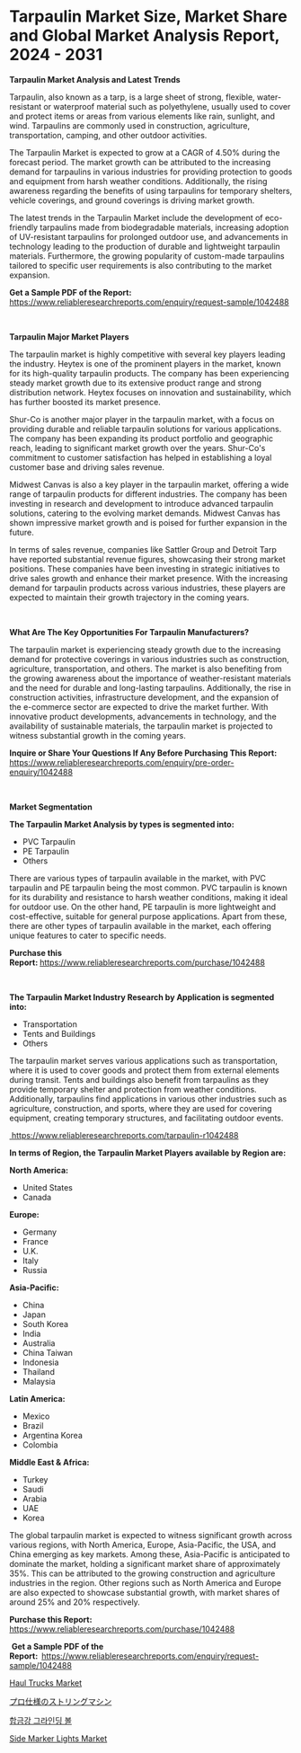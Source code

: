 <p><h1>Tarpaulin Market Size, Market Share and Global Market Analysis Report, 2024 - 2031</h1></p><p><strong>Tarpaulin Market Analysis and Latest Trends</strong></p>
<p><p>Tarpaulin, also known as a tarp, is a large sheet of strong, flexible, water-resistant or waterproof material such as polyethylene, usually used to cover and protect items or areas from various elements like rain, sunlight, and wind. Tarpaulins are commonly used in construction, agriculture, transportation, camping, and other outdoor activities.</p><p>The Tarpaulin Market is expected to grow at a CAGR of 4.50% during the forecast period. The market growth can be attributed to the increasing demand for tarpaulins in various industries for providing protection to goods and equipment from harsh weather conditions. Additionally, the rising awareness regarding the benefits of using tarpaulins for temporary shelters, vehicle coverings, and ground coverings is driving market growth.</p><p>The latest trends in the Tarpaulin Market include the development of eco-friendly tarpaulins made from biodegradable materials, increasing adoption of UV-resistant tarpaulins for prolonged outdoor use, and advancements in technology leading to the production of durable and lightweight tarpaulin materials. Furthermore, the growing popularity of custom-made tarpaulins tailored to specific user requirements is also contributing to the market expansion.</p></p>
<p><strong>Get a Sample PDF of the Report:&nbsp;</strong> <a href="https://www.reliableresearchreports.com/enquiry/request-sample/1042488">https://www.reliableresearchreports.com/enquiry/request-sample/1042488</a></p>
<p>&nbsp;</p>
<p><strong>Tarpaulin Major Market Players</strong></p>
<p><p>The tarpaulin market is highly competitive with several key players leading the industry. Heytex is one of the prominent players in the market, known for its high-quality tarpaulin products. The company has been experiencing steady market growth due to its extensive product range and strong distribution network. Heytex focuses on innovation and sustainability, which has further boosted its market presence.</p><p>Shur-Co is another major player in the tarpaulin market, with a focus on providing durable and reliable tarpaulin solutions for various applications. The company has been expanding its product portfolio and geographic reach, leading to significant market growth over the years. Shur-Co's commitment to customer satisfaction has helped in establishing a loyal customer base and driving sales revenue.</p><p>Midwest Canvas is also a key player in the tarpaulin market, offering a wide range of tarpaulin products for different industries. The company has been investing in research and development to introduce advanced tarpaulin solutions, catering to the evolving market demands. Midwest Canvas has shown impressive market growth and is poised for further expansion in the future.</p><p>In terms of sales revenue, companies like Sattler Group and Detroit Tarp have reported substantial revenue figures, showcasing their strong market positions. These companies have been investing in strategic initiatives to drive sales growth and enhance their market presence. With the increasing demand for tarpaulin products across various industries, these players are expected to maintain their growth trajectory in the coming years.</p></p>
<p>&nbsp;</p>
<p><strong>What Are The Key Opportunities For Tarpaulin Manufacturers?</strong></p>
<p><p>The tarpaulin market is experiencing steady growth due to the increasing demand for protective coverings in various industries such as construction, agriculture, transportation, and others. The market is also benefiting from the growing awareness about the importance of weather-resistant materials and the need for durable and long-lasting tarpaulins. Additionally, the rise in construction activities, infrastructure development, and the expansion of the e-commerce sector are expected to drive the market further. With innovative product developments, advancements in technology, and the availability of sustainable materials, the tarpaulin market is projected to witness substantial growth in the coming years.</p></p>
<p><strong>Inquire or Share Your Questions If Any Before Purchasing This Report:</strong> <a href="https://www.reliableresearchreports.com/enquiry/pre-order-enquiry/1042488">https://www.reliableresearchreports.com/enquiry/pre-order-enquiry/1042488</a></p>
<p>&nbsp;</p>
<p><strong>Market Segmentation</strong></p>
<p><strong>The Tarpaulin Market Analysis by types is segmented into:</strong></p>
<p><ul><li>PVC Tarpaulin</li><li>PE Tarpaulin</li><li>Others</li></ul></p>
<p><p>There are various types of tarpaulin available in the market, with PVC tarpaulin and PE tarpaulin being the most common. PVC tarpaulin is known for its durability and resistance to harsh weather conditions, making it ideal for outdoor use. On the other hand, PE tarpaulin is more lightweight and cost-effective, suitable for general purpose applications. Apart from these, there are other types of tarpaulin available in the market, each offering unique features to cater to specific needs.</p></p>
<p><strong>Purchase this Report:&nbsp;</strong><a href="https://www.reliableresearchreports.com/purchase/1042488">https://www.reliableresearchreports.com/purchase/1042488</a></p>
<p>&nbsp;</p>
<p><strong>The Tarpaulin Market Industry Research by Application is segmented into:</strong></p>
<p><ul><li>Transportation</li><li>Tents and Buildings</li><li>Others</li></ul></p>
<p><p>The tarpaulin market serves various applications such as transportation, where it is used to cover goods and protect them from external elements during transit. Tents and buildings also benefit from tarpaulins as they provide temporary shelter and protection from weather conditions. Additionally, tarpaulins find applications in various other industries such as agriculture, construction, and sports, where they are used for covering equipment, creating temporary structures, and facilitating outdoor events.</p></p>
<p><a href="https://www.reliableresearchreports.com/tarpaulin-r1042488">&nbsp;https://www.reliableresearchreports.com/tarpaulin-r1042488</a></p>
<p><strong>In terms of Region, the Tarpaulin Market Players available by Region are:</strong></p>
<p>
    <p> <strong> North America: </strong>
        <ul>
            <li>United States</li>
            <li>Canada</li>
        </ul>
        </p> 
    <p> <strong> Europe: </strong>
        <ul>
            <li>Germany</li>
            <li>France</li>
            <li>U.K.</li>
            <li>Italy</li>
            <li>Russia</li>
        </ul>
        </p> 
    <p> <strong> Asia-Pacific: </strong>
        <ul>
            <li>China</li>
            <li>Japan</li>
            <li>South Korea</li>
            <li>India</li>
            <li>Australia</li>
            <li>China Taiwan</li>
            <li>Indonesia</li>
            <li>Thailand</li>
            <li>Malaysia</li>
        </ul>
        </p> 
    <p> <strong> Latin America: </strong>
        <ul>
            <li>Mexico</li>
            <li>Brazil</li>
            <li>Argentina Korea</li>
            <li>Colombia</li>
        </ul>
        </p> 
    <p> <strong> Middle East & Africa: </strong>
        <ul>
            <li>Turkey</li>
            <li>Saudi</li>
            <li>Arabia</li>
            <li>UAE</li>
            <li>Korea</li>
        </ul>
    </p>
    </p>
<p><p>The global tarpaulin market is expected to witness significant growth across various regions, with North America, Europe, Asia-Pacific, the USA, and China emerging as key markets. Among these, Asia-Pacific is anticipated to dominate the market, holding a significant market share of approximately 35%. This can be attributed to the growing construction and agriculture industries in the region. Other regions such as North America and Europe are also expected to showcase substantial growth, with market shares of around 25% and 20% respectively.</p></p>
<p><strong>Purchase this Report: </strong><a href="https://www.reliableresearchreports.com/purchase/1042488">https://www.reliableresearchreports.com/purchase/1042488</a></p>
<p>&nbsp;<strong>Get a Sample PDF of the Report:&nbsp;&nbsp;</strong><a href="https://www.reliableresearchreports.com/enquiry/request-sample/1042488">https://www.reliableresearchreports.com/enquiry/request-sample/1042488</a></p>
<p><strong></strong></p>
<p><p><a href="https://github.com/singletonthaxterkelliehr2df/Market-Research-Report-List-3/blob/main/haul-trucks-market.md">Haul Trucks Market</a></p><p><a href="https://github.com/AbigaleHuel/Market-Research-Report-List-1/blob/main/9476763128431.md">プロ仕様のストリングマシン</a></p><p><a href="https://github.com/AlexanderElliott1993/Market-Research-Report-List-1/blob/main/3832697115728.md">합금강 그라인딩 볼</a></p><p><a href="https://github.com/kufem1/Market-Research-Report-List-3/blob/main/side-marker-lights-market.md">Side Marker Lights Market</a></p></p>